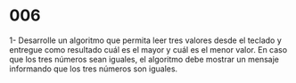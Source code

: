 # 006

1- Desarrolle un algoritmo que permita leer tres valores desde el teclado y entregue como resultado cuál es el mayor y cuál es el menor valor. En caso que los tres números sean iguales, el algoritmo debe mostrar un mensaje informando que los tres números son iguales.